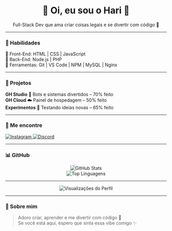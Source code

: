 <h1 align="center">🌸 Oi, eu sou o Hari 👋</h1>
<div align="center">
  <p>Full-Stack Dev que ama criar coisas legais e se divertir com código 💖</p>
</div>

---

### 🌈 Habilidades
💖 Front-End: HTML | CSS | JavaScript  
💖 Back-End: Node.js | PHP  
💖 Ferramentas: Git | VS Code | NPM | MySQL | Nginx  

---

### 🌱 Projetos
**GH Studio** 💌 Bots e sistemas divertidos – 70% feito  
**GH Cloud** ☁️ Painel de hospedagem – 50% feito  
**Experimentos** 🌈 Testando ideias novas – 65% feito  

---

### 🐰 Me encontre
<a href="https://instagram.com/thehari_i">
  <img src="https://img.shields.io/badge/Instagram-#E4405F?style=for-the-badge&logo=instagram&logoColor=white" alt="Instagram"/>
</a>
<a href="https://discord.gg/nerEktK3Ba">
  <img src="https://img.shields.io/badge/Discord-#5865F2?style=for-the-badge&logo=discord&logoColor=white" alt="Discord"/>
</a>

---

### 📊 GitHub
<div align="center">
  <img src="https://github-readme-stats.vercel.app/api?username=hariiidev&show_icons=true&theme=dracula&hide_title=true" alt="GitHub Stats"/>
  <br/>
  <img src="https://github-readme-stats.vercel.app/api/top-langs/?username=hariiidev&layout=compact&theme=dracula&hide_title=true" alt="Top Linguagens"/>
</div>

---

<div align="center">
  <img src="https://komarev.com/ghpvc/?username=hariiidev&color=ff69b4" alt="Visualizações do Perfil" />
</div>

---

### 💌 Sobre mim
> Adoro criar, aprender e me divertir com código 💖  
> Se você está aqui, espero que sinta essa vibe comigo ✨